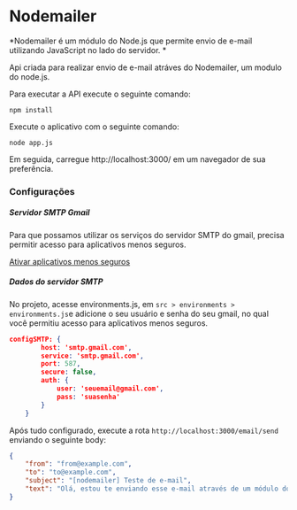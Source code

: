 # Nodemailer

*Nodemailer é um módulo do Node.js que permite envio de e-mail utilizando JavaScript no lado do servidor. *

Api criada para realizar envio de e-mail atráves do Nodemailer, um modulo do node.js.

Para executar a API execute o seguinte comando:

```
npm install
```

Execute o aplicativo com o seguinte comando:

```
node app.js
```

Em seguida, carregue http://localhost:3000/ em um navegador de sua preferência.

### Configurações

##### Servidor SMTP Gmail
Para que possamos utilizar os serviços do servidor SMTP do gmail, precisa permitir acesso para aplicativos menos seguros.

[Ativar aplicativos menos seguros](https://myaccount.google.com/u/0/lesssecureapps?pli=1 "Ativar aplicativos menos seguros")

##### Dados do servidor SMTP
No projeto, acesse environments.js, em `src > environments > environments.js`e adicione o seu usuário e senha do seu gmail, no qual você permitiu acesso para aplicativos menos seguros.

```json
configSMTP: {
        host: 'smtp.gmail.com',
        service: 'smtp.gmail.com',
        port: 587,
        secure: false,
        auth: {
            user: 'seuemail@gmail.com',
            pass: 'suasenha'
        }
    }
```
Após tudo configurado, execute a rota `http://localhost:3000/email/send` enviando o seguinte body:

```json
{
	"from": "from@example.com",
	"to": "to@example.com",
	"subject": "[nodemailer] Teste de e-mail",
	"text": "Olá, estou te enviando esse e-mail através de um módulo do JavaScript."
}
```
